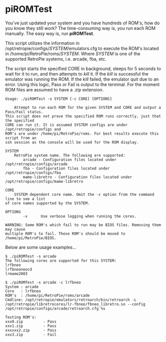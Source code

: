 # piROMTest
You've just updated your system and you have hundreds of ROM's, how do you know they still work? The time-consuming
way is, you run each ROM manually. The easy way is, run **piROMTest**.

This script utilizes the information in /opt/retropie/configs/*SYSTEM*/emulators.cfg to execute the ROM's located
in /home/pi/RetroPie/roms/*SYSTEM*. Where *SYSTEM* is one of the supported RetroPie systems, i.e. arcade, fba, etc. 

The script starts the specified CORE in background, sleeps for 5 seconds to wait for it to run, and then attempts
to *kill* it. If the *kill* is successful the emulator was running the ROM. If the *kill* failed, the emulator quit due
to an error. Using this logic, Pass or Fail is output to the terminal. For the moment ROM files are assumed to have
a .zip extension.

```
Usage: ./piROMTest -s SYSTEM [-c CORE] [OPTIONS]

    Attempt to run each ROM for the given SYSTEM and CORE and output a Pass/Fail status.
This script does not prove the specified ROM runs correctly, just that the specified
CORE can run it. It is assumed SYSTEM configs are under /opt/retropie/configs and
ROM's are under /home/pi/RetroPie/roms. For best results execute this script from an
ssh session as the console will be used for the ROM display.

SYSTEM
    RetroPie system name. The following are supported:
        arcade - Configuration files located under /opt/retropie/configs/arcade
        fba - Configuration files located under /opt/retropie/configs/fba
        mame-libretro - Configuration files located under /opt/retropie/configs/mame-libretro

CORE
    SYSTEM dependent core name. Omit the -c option from the command line to see a list
of core names supported by the SYSTEM.

OPTIONS
        -v      Use verbose logging when running the cores.

WARNING: Some ROM's which fail to run may be BIOS files. Removing them may cause
multiple ROM's to fail. These ROM's should be moved to /home/pi/RetroPie/BIOS.
```
Below are some usage examples...
```
$ ./piROMTest -s arcade
The following cores are supported for this SYSTEM:
lrfbneo
lrfbneoneocd
lrmame2003

$ ./piROMTest -s arcade -c lrfbneo
System : arcade
Core   : lrfbneo
ROM's  : /home/pi/RetroPie/roms/arcade
Cmdline: /opt/retropie/emulators/retroarch/bin/retroarch -L /opt/retropie/libretrocores/lr-fbneo/fbneo_libretro.so --config /opt/retropie/configs/arcade/retroarch.cfg %s

Testing ROM's:
xxx0.zip         - Pass
xxx1.zip         - Pass
xxxxxx2.zip      - Pass
xxx3.zip         - Fail
```

